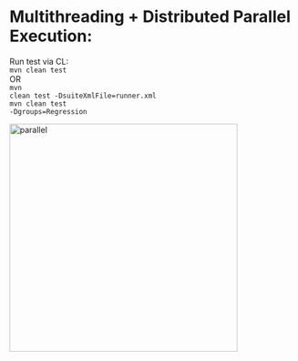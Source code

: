 # Multithreading + Distributed Parallel Execution:

Run test via CL:<br>
<code>mvn clean test</code><br>
OR<br>
<code>mvn clean test -DsuiteXmlFile=runner.xml</code><br>
<code>mvn clean test -Dgroups=Regression</code><br>

<img src="https://user-images.githubusercontent.com/60035342/187041236-8402a254-eaf9-4bc0-b9ff-d7271f51dda9.png" alt="parallel" width="400" height="400">
